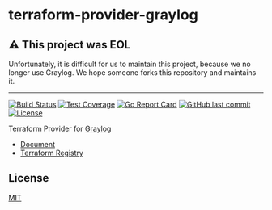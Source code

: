 # terraform-provider-graylog

## :warning: This project was EOL

Unfortunately, it is difficult for us to maintain this project, because we no longer use Graylog.
We hope someone forks this repository and maintains it.

---

[![Build Status](https://github.com/bmhughes/terraform-provider-graylog/workflows/CI/badge.svg)](https://github.com/bmhughes/terraform-provider-graylog/actions)
[![Test Coverage](https://api.codeclimate.com/v1/badges/68758b442c809c2fe7cf/test_coverage)](https://codeclimate.com/github/terraform-provider-graylog/terraform-provider-graylog/test_coverage)
[![Go Report Card](https://goreportcard.com/badge/github.com/bmhughes/terraform-provider-graylog)](https://goreportcard.com/report/github.com/bmhughes/terraform-provider-graylog)
[![GitHub last commit](https://img.shields.io/github/last-commit/terraform-provider-graylog/terraform-provider-graylog.svg)](https://github.com/bmhughes/terraform-provider-graylog)
[![License](http://img.shields.io/badge/license-mit-blue.svg?style=flat-square)](https://raw.githubusercontent.com/terraform-provider-graylog/terraform-provider-graylog/master/LICENSE)

Terraform Provider for [Graylog](https://docs.graylog.org/)

- [Document](https://registry.terraform.io/providers/terraform-provider-graylog/graylog/latest/docs)
- [Terraform Registry](https://registry.terraform.io/providers/terraform-provider-graylog/graylog/latest/docs)
 
## License

[MIT](LICENSE)
